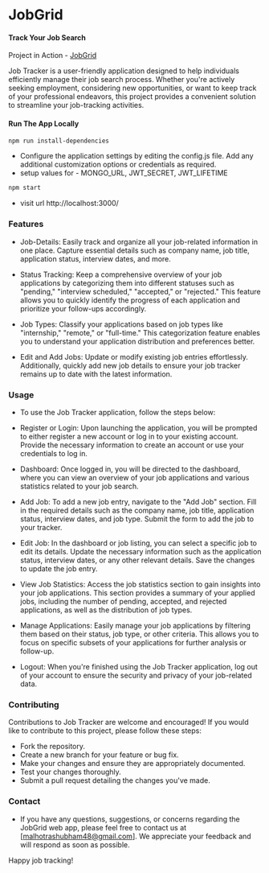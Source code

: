 # JobGrid

#### Track Your Job Search

Project in Action - [JobGrid](https://jobgrid.onrender.com)

Job Tracker is a user-friendly application designed to help individuals efficiently manage their job search process. Whether you're actively seeking employment, considering new opportunities, or want to keep track of your professional endeavors, this project provides a convenient solution to streamline your job-tracking activities.

#### Run The App Locally

```sh
npm run install-dependencies
```
- Configure the application settings by editing the config.js file. Add any additional customization options or credentials as required.
- setup values for - MONGO_URL, JWT_SECRET, JWT_LIFETIME

```sh
npm start
```

- visit url http://localhost:3000/

### Features

- Job-Details: Easily track and organize all your job-related information in one place. Capture essential details such as company name, job title, application status, interview dates, and more.

- Status Tracking: Keep a comprehensive overview of your job applications by categorizing them into different statuses such as "pending," "interview scheduled," "accepted," or "rejected." 
This feature allows you to quickly identify the progress of each application and prioritize your follow-ups accordingly.

- Job Types: Classify your applications based on job types like "internship," "remote," or "full-time." This categorization feature enables you to understand your application distribution and preferences better.
   
- Edit and Add Jobs: Update or modify existing job entries effortlessly. Additionally, quickly add new job details to ensure your job tracker remains up to date with the latest information.

### Usage

- To use the Job Tracker application, follow the steps below:

- Register or Login: Upon launching the application, you will be prompted to either register a new account or log in to your existing account. Provide the necessary information to create an account or use your credentials to log in.

- Dashboard: Once logged in, you will be directed to the dashboard, where you can view an overview of your job applications and various statistics related to your job search.

- Add Job: To add a new job entry, navigate to the "Add Job" section. Fill in the required details such as the company name, job title, application status, interview dates, and job type. Submit the form to add the job to your tracker.

- Edit Job: In the dashboard or job listing, you can select a specific job to edit its details. Update the necessary information such as the application status, interview dates, or any other relevant details. Save the changes to update the job entry.

- View Job Statistics: Access the job statistics section to gain insights into your job applications. This section provides a summary of your applied jobs, including the number of pending, accepted, and rejected applications, as well as the distribution of job types.

- Manage Applications: Easily manage your job applications by filtering them based on their status, job type, or other criteria. This allows you to focus on specific subsets of your applications for further analysis or follow-up.

- Logout: When you're finished using the Job Tracker application, log out of your account to ensure the security and privacy of your job-related data.

### Contributing
Contributions to Job Tracker are welcome and encouraged! If you would like to contribute to this project, please follow these steps:

- Fork the repository.
- Create a new branch for your feature or bug fix.
- Make your changes and ensure they are appropriately documented.
- Test your changes thoroughly.
- Submit a pull request detailing the changes you've made.

### Contact
- If you have any questions, suggestions, or concerns regarding the JobGrid web app, please feel free to contact us at [malhotrashubham48@gmail.com]. We appreciate your feedback and will respond as soon as possible.

Happy job tracking!
